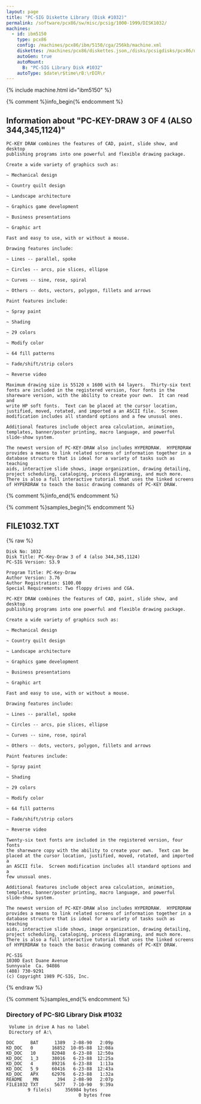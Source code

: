 ```yaml
---
layout: page
title: "PC-SIG Diskette Library (Disk #1032)"
permalink: /software/pcx86/sw/misc/pcsig/1000-1999/DISK1032/
machines:
  - id: ibm5150
    type: pcx86
    config: /machines/pcx86/ibm/5150/cga/256kb/machine.xml
    diskettes: /machines/pcx86/diskettes.json,/disks/pcsigdisks/pcx86/diskettes.json
    autoGen: true
    autoMount:
      B: "PC-SIG Library Disk #1032"
    autoType: $date\r$time\rB:\rDIR\r
---
```


{% include machine.html id="ibm5150" %}

{% comment %}info_begin{% endcomment %}

## Information about "PC-KEY-DRAW 3 OF 4 (ALSO 344,345,1124)"

    PC-KEY DRAW combines the features of CAD, paint, slide show, and desktop
    publishing programs into one powerful and flexible drawing package.
    
    Create a wide variety of graphics such as:
    
    ~ Mechanical design
    
    ~ Country quilt design
    
    ~ Landscape architecture
    
    ~ Graphics game development
    
    ~ Business presentations
    
    ~ Graphic art
    
    Fast and easy to use, with or without a mouse.
    
    Drawing features include:
    
    ~ Lines -- parallel, spoke
    
    ~ Circles -- arcs, pie slices, ellipse
    
    ~ Curves -- sine, rose, spiral
    
    ~ Others -- dots, vectors, polygon, fillets and arrows
    
    Paint features include:
    
    ~ Spray paint
    
    ~ Shading
    
    ~ 29 colors
    
    ~ Modify color
    
    ~ 64 fill patterns
    
    ~ Fade/shift/strip colors
    
    ~ Reverse video
    
    Maximum drawing size is 55120 x 1600 with 64 layers.  Thirty-six text
    fonts are included in the registered version, four fonts in the
    shareware version, with the ability to create your own.  It can read and
    write HP soft fonts.  Text can be placed at the cursor location,
    justified, moved, rotated, and imported a an ASCII file.  Screen
    modification includes all standard options and a few unusual ones.
    
    Additional features include object area calculation, animation,
    templates, banner/poster printing, macro language, and powerful
    slide-show system.
    
    The newest version of PC-KEY-DRAW also includes HYPERDRAW.  HYPERDRAW
    provides a means to link related screens of information together in a
    database structure that is ideal for a variety of tasks such as teaching
    aids, interactive slide shows, image organization, drawing detailing,
    project scheduling, cataloging, process diagraming, and much more.
    There is also a full interactive tutorial that uses the linked screens
    of HYPERDRAW to teach the basic drawing commands of PC-KEY DRAW.
{% comment %}info_end{% endcomment %}

{% comment %}samples_begin{% endcomment %}

## FILE1032.TXT

{% raw %}
```
Disk No: 1032                                                           
Disk Title: PC-Key-Draw 3 of 4 (also 344,345,1124)
PC-SIG Version: S3.9                                                    
                                                                        
Program Title: PC-Key-Draw                                              
Author Version: 3.76                                                    
Author Registration: $100.00                                            
Special Requirements: Two floppy drives and CGA.                        
                                                                        
PC-KEY DRAW combines the features of CAD, paint, slide show, and desktop
publishing programs into one powerful and flexible drawing package.     
                                                                        
Create a wide variety of graphics such as:                              
                                                                        
~ Mechanical design                                                     
                                                                        
~ Country quilt design                                                  
                                                                        
~ Landscape architecture                                                
                                                                        
~ Graphics game development                                             
                                                                        
~ Business presentations                                                
                                                                        
~ Graphic art                                                           
                                                                        
Fast and easy to use, with or without a mouse.                          
                                                                        
Drawing features include:                                               
                                                                        
~ Lines -- parallel, spoke                                              
                                                                        
~ Circles -- arcs, pie slices, ellipse                                  
                                                                        
~ Curves -- sine, rose, spiral                                          
                                                                        
~ Others -- dots, vectors, polygon, fillets and arrows                  
                                                                        
Paint features include:                                                 
                                                                        
~ Spray paint                                                           
                                                                        
~ Shading                                                               
                                                                        
~ 29 colors                                                             
                                                                        
~ Modify color                                                          
                                                                        
~ 64 fill patterns                                                      
                                                                        
~ Fade/shift/strip colors                                               
                                                                        
~ Reverse video                                                         
                                                                        
Twenty-six text fonts are included in the registered version, four fonts
the shareware copy with the ability to create your own.  Text can be    
placed at the cursor location, justified, moved, rotated, and imported a
an ASCII file.  Screen modification includes all standard options and a 
few unusual ones.                                                       
                                                                        
Additional features include object area calculation, animation,         
templates, banner/poster printing, macro language, and powerful         
slide-show system.                                                      
                                                                        
The newest version of PC-KEY-DRAW also includes HYPERDRAW.  HYPERDRAW   
provides a means to link related screens of information together in a   
database structure that is ideal for a variety of tasks such as teaching
aids, interactive slide shows, image organization, drawing detailing,   
project scheduling, cataloging, process diagraming, and much more.      
There is also a full interactive tutorial that uses the linked screens  
of HYPERDRAW to teach the basic drawing commands of PC-KEY DRAW.        
                                                                        
PC-SIG                                                                  
1030D East Duane Avenue                                                 
Sunnyvale  Ca. 94086                                                    
(408) 730-9291                                                          
(c) Copyright 1989 PC-SIG, Inc.                                         
```
{% endraw %}

{% comment %}samples_end{% endcomment %}

### Directory of PC-SIG Library Disk #1032

     Volume in drive A has no label
     Directory of A:\

    DOC      BAT      1389   2-08-90   2:09p
    KD_DOC   0       16852  10-05-88  12:08a
    KD_DOC   10      82048   6-23-88  12:50a
    KD_DOC   1_3     38016   6-23-88  12:25a
    KD_DOC   4       89216   6-23-88   1:13a
    KD_DOC   5_9     60416   6-23-88  12:43a
    KD_DOC   APX     62976   6-23-88   1:32a
    README   _MN       394   2-08-90   2:07p
    FILE1032 TXT      5677   7-10-90   9:39a
            9 file(s)     356984 bytes
                               0 bytes free
